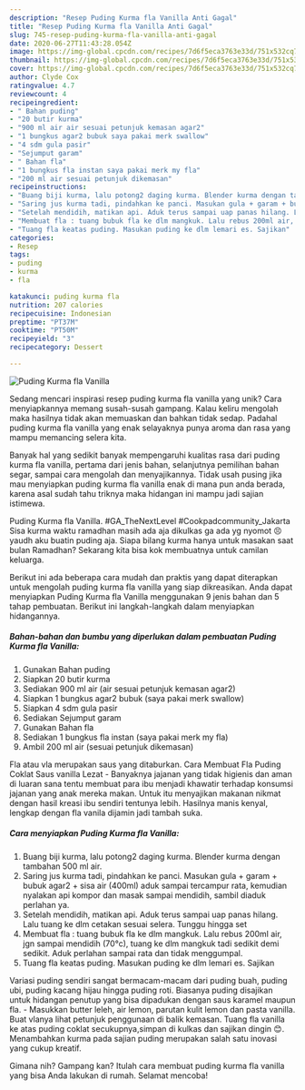 ```yaml
---
description: "Resep Puding Kurma fla Vanilla Anti Gagal"
title: "Resep Puding Kurma fla Vanilla Anti Gagal"
slug: 745-resep-puding-kurma-fla-vanilla-anti-gagal
date: 2020-06-27T11:43:28.054Z
image: https://img-global.cpcdn.com/recipes/7d6f5eca3763e33d/751x532cq70/puding-kurma-fla-vanilla-foto-resep-utama.jpg
thumbnail: https://img-global.cpcdn.com/recipes/7d6f5eca3763e33d/751x532cq70/puding-kurma-fla-vanilla-foto-resep-utama.jpg
cover: https://img-global.cpcdn.com/recipes/7d6f5eca3763e33d/751x532cq70/puding-kurma-fla-vanilla-foto-resep-utama.jpg
author: Clyde Cox
ratingvalue: 4.7
reviewcount: 4
recipeingredient:
- " Bahan puding"
- "20 butir kurma"
- "900 ml air air sesuai petunjuk kemasan agar2"
- "1 bungkus agar2 bubuk saya pakai merk swallow"
- "4 sdm gula pasir"
- "Sejumput garam"
- " Bahan fla"
- "1 bungkus fla instan saya pakai merk my fla"
- "200 ml air sesuai petunjuk dikemasan"
recipeinstructions:
- "Buang biji kurma, lalu potong2 daging kurma. Blender kurma dengan tambahan 500 ml air."
- "Saring jus kurma tadi, pindahkan ke panci. Masukan gula + garam + bubuk agar2 + sisa air (400ml) aduk sampai tercampur rata, kemudian nyalakan api kompor dan masak sampai mendidih, sambil diaduk perlahan ya."
- "Setelah mendidih, matikan api. Aduk terus sampai uap panas hilang. Lalu tuang ke dlm cetakan sesuai selera. Tunggu hingga set"
- "Membuat fla : tuang bubuk fla ke dlm mangkuk. Lalu rebus 200ml air, jgn sampai mendidih (70°c), tuang ke dlm mangkuk tadi sedikit demi sedikit. Aduk perlahan sampai rata dan tidak menggumpal."
- "Tuang fla keatas puding. Masukan puding ke dlm lemari es. Sajikan"
categories:
- Resep
tags:
- puding
- kurma
- fla

katakunci: puding kurma fla 
nutrition: 207 calories
recipecuisine: Indonesian
preptime: "PT37M"
cooktime: "PT50M"
recipeyield: "3"
recipecategory: Dessert

---
```



![Puding Kurma fla Vanilla](https://img-global.cpcdn.com/recipes/7d6f5eca3763e33d/751x532cq70/puding-kurma-fla-vanilla-foto-resep-utama.jpg)

Sedang mencari inspirasi resep puding kurma fla vanilla yang unik? Cara menyiapkannya memang susah-susah gampang. Kalau keliru mengolah maka hasilnya tidak akan memuaskan dan bahkan tidak sedap. Padahal puding kurma fla vanilla yang enak selayaknya punya aroma dan rasa yang mampu memancing selera kita.

Banyak hal yang sedikit banyak mempengaruhi kualitas rasa dari puding kurma fla vanilla, pertama dari jenis bahan, selanjutnya pemilihan bahan segar, sampai cara mengolah dan menyajikannya. Tidak usah pusing jika mau menyiapkan puding kurma fla vanilla enak di mana pun anda berada, karena asal sudah tahu triknya maka hidangan ini mampu jadi sajian istimewa.

Puding Kurma fla Vanilla. #GA_TheNextLevel #Cookpadcommunity_Jakarta Sisa kurma waktu ramadhan masih ada aja dikulkas ga ada yg nyomot 😣 yaudh aku buatin puding aja. Siapa bilang kurma hanya untuk masakan saat bulan Ramadhan? Sekarang kita bisa kok membuatnya untuk camilan keluarga.


Berikut ini ada beberapa cara mudah dan praktis yang dapat diterapkan untuk mengolah puding kurma fla vanilla yang siap dikreasikan. Anda dapat menyiapkan Puding Kurma fla Vanilla menggunakan 9 jenis bahan dan 5 tahap pembuatan. Berikut ini langkah-langkah dalam menyiapkan hidangannya.

<!--inarticleads1-->

##### Bahan-bahan dan bumbu yang diperlukan dalam pembuatan Puding Kurma fla Vanilla:

1. Gunakan  Bahan puding
1. Siapkan 20 butir kurma
1. Sediakan 900 ml air (air sesuai petunjuk kemasan agar2)
1. Siapkan 1 bungkus agar2 bubuk (saya pakai merk swallow)
1. Siapkan 4 sdm gula pasir
1. Sediakan Sejumput garam
1. Gunakan  Bahan fla
1. Sediakan 1 bungkus fla instan (saya pakai merk my fla)
1. Ambil 200 ml air (sesuai petunjuk dikemasan)


Fla atau vla merupakan saus yang ditaburkan. Cara Membuat Fla Puding Coklat Saus vanilla Lezat - Banyaknya jajanan yang tidak higienis dan aman di luaran sana tentu membuat para ibu menjadi khawatir terhadap konsumsi jajanan yang anak mereka makan. Untuk itu menyajikan makanan nikmat dengan hasil kreasi ibu sendiri tentunya lebih. Hasilnya manis kenyal, lengkap dengan fla vanila dijamin jadi tambah suka. 

<!--inarticleads2-->

##### Cara menyiapkan Puding Kurma fla Vanilla:

1. Buang biji kurma, lalu potong2 daging kurma. Blender kurma dengan tambahan 500 ml air.
1. Saring jus kurma tadi, pindahkan ke panci. Masukan gula + garam + bubuk agar2 + sisa air (400ml) aduk sampai tercampur rata, kemudian nyalakan api kompor dan masak sampai mendidih, sambil diaduk perlahan ya.
1. Setelah mendidih, matikan api. Aduk terus sampai uap panas hilang. Lalu tuang ke dlm cetakan sesuai selera. Tunggu hingga set
1. Membuat fla : tuang bubuk fla ke dlm mangkuk. Lalu rebus 200ml air, jgn sampai mendidih (70°c), tuang ke dlm mangkuk tadi sedikit demi sedikit. Aduk perlahan sampai rata dan tidak menggumpal.
1. Tuang fla keatas puding. Masukan puding ke dlm lemari es. Sajikan


Variasi puding sendiri sangat bermacam-macam dari puding buah, puding ubi, puding kacang hijau hingga puding roti. Biasanya puding disajikan untuk hidangan penutup yang bisa dipadukan dengan saus karamel maupun fla. - Masukkan butter leleh, air lemon, parutan kulit lemon dan pasta vanilla. Buat vlanya lihat petunjuk penggunaan di balik kemasan. Tuang fla vanilla ke atas puding coklat secukupnya,simpan di kulkas dan sajikan dingin 😊. Menambahkan kurma pada sajian puding merupakan salah satu inovasi yang cukup kreatif. 

Gimana nih? Gampang kan? Itulah cara membuat puding kurma fla vanilla yang bisa Anda lakukan di rumah. Selamat mencoba!
